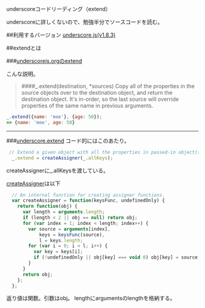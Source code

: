 underscoreコードリーディング（extend）

underscoreに詳しくないので、勉強半分でソースコードを読む。



##利用するバージョン
[underscore.js(v1.8.3)](https://github.com/jashkenas/underscore/tree/1.8.3)


##extendとは


###[underscorejs.orgのextend](http://underscorejs.org/#extend)

こんな説明。
>####_.extend(destination, *sources) 
>Copy all of the properties in the source objects over to the destination object, and return the destination object.
>It's in-order, so the last source will override properties of the same name in previous arguments.

```javascript
_.extend({name: 'moe'}, {age: 50});
=> {name: 'moe', age: 50}

```

------------- 



###[underscore.extend](https://github.com/jashkenas/underscore/blob/1.8.3/underscore.js#L1005)
コード的にはこのあたり。

```javascript
 // Extend a given object with all the properties in passed-in object(s).
  _.extend = createAssigner(_.allKeys);

```

createAssignerに_.allKeysを渡している。


[createAssigner](https://github.com/jashkenas/underscore/blob/1.8.3/underscore.js#L98)は以下
```javascript
  // An internal function for creating assigner functions.
  var createAssigner = function(keysFunc, undefinedOnly) {
    return function(obj) {
      var length = arguments.length;
      if (length < 2 || obj == null) return obj;
      for (var index = 1; index < length; index++) {
        var source = arguments[index],
            keys = keysFunc(source),
            l = keys.length;
        for (var i = 0; i < l; i++) {
          var key = keys[i];
          if (!undefinedOnly || obj[key] === void 0) obj[key] = source[key];
        }
      }
      return obj;
    };
  };
```

返り値は関数。引数はobj。
lengthにargumentsのlengthを格納する。


